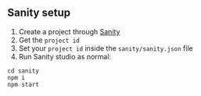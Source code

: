 ## Sanity setup

1. Create a project through [Sanity](https://manage.sanity.io/)
2. Get the `project id`
3. Set your `project id` inside the `sanity/sanity.json` file
4. Run Sanity studio as normal:

```
cd sanity
npm i
npm start
```